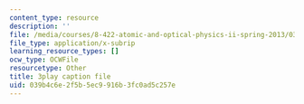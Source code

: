 ```yaml
---
content_type: resource
description: ''
file: /media/courses/8-422-atomic-and-optical-physics-ii-spring-2013/039b4c6e2f5b5ec9916b3fc0ad5c257e_zfBXJQ-i6p8.vtt
file_type: application/x-subrip
learning_resource_types: []
ocw_type: OCWFile
resourcetype: Other
title: 3play caption file
uid: 039b4c6e-2f5b-5ec9-916b-3fc0ad5c257e
---
```

